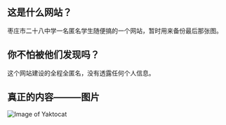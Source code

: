 ## 这是什么网站？

枣庄市二十八中学一名匿名学生随便搞的一个网站，暂时用来备份最后那张图。

## 你不怕被他们发现吗？

这个网站建设的全程全匿名，没有透露任何个人信息。

## 真正的内容———图片

![Image of Yaktocat](https://octodex.github.com/images/yaktocat.png)
